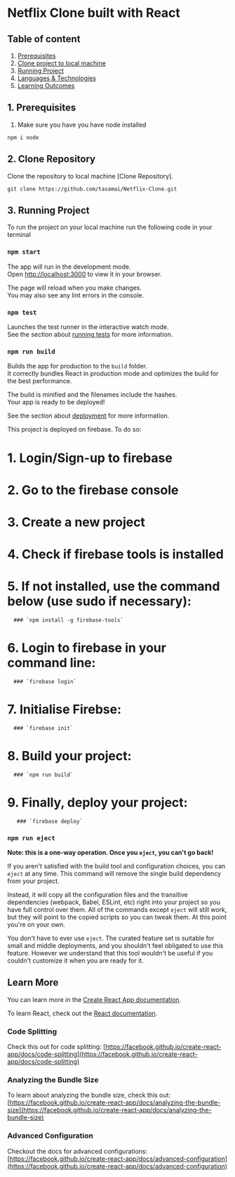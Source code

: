 # Netflix Clone built with React

## Table of content

1. [Prerequisites](#1-prerequisites)
2. [Clone project to local machine](#2-clone-repository)
3. [Running Project](#3-Running-Project)
4. [Languages & Technologies](#4-languages-&-used)
5. [Learning Outcomes](#5-learning-outcomes)

## 1. Prerequisites

1. Make sure you have you have node installed
```
npm i node
```

## 2. Clone Repository

Clone the repository to local machine [Clone Repository].
```
git clone https://github.com/tasamai/Netflix-Clone.git
```

## 3. Running Project

To run the project on your local machine run the following code in your terminal

### `npm start`

The app will run in the development mode.\
Open [http://localhost:3000](http://localhost:3000) to view it in your browser.

The page will reload when you make changes.\
You may also see any lint errors in the console.

### `npm test`

Launches the test runner in the interactive watch mode.\
See the section about [running tests](https://facebook.github.io/create-react-app/docs/running-tests) for more information.

### `npm run build`

Builds the app for production to the `build` folder.\
It correctly bundles React in production mode and optimizes the build for the best performance.

The build is minified and the filenames include the hashes.\
Your app is ready to be deployed!

See the section about [deployment](https://facebook.github.io/create-react-app/docs/deployment) for more information.

This project is deployed on firebase. To do so:
# 1. Login/Sign-up to firebase
# 2. Go to the firebase console
# 3. Create a new project
# 4. Check if firebase tools is installed
# 5. If not installed, use the command below (use sudo if necessary):
      ### `npm install -g firebase-tools`
# 6. Login to firebase in your command line:
      ### `firebase login`
# 7. Initialise Firebse:
      ### `firebase init`
# 8. Build your project:
      ### `npm run build`
# 9. Finally, deploy your project:
       ### `firebase deploy`

### `npm run eject`

**Note: this is a one-way operation. Once you `eject`, you can't go back!**

If you aren't satisfied with the build tool and configuration choices, you can `eject` at any time. This command will remove the single build dependency from your project.

Instead, it will copy all the configuration files and the transitive dependencies (webpack, Babel, ESLint, etc) right into your project so you have full control over them. All of the commands except `eject` will still work, but they will point to the copied scripts so you can tweak them. At this point you're on your own.

You don't have to ever use `eject`. The curated feature set is suitable for small and middle deployments, and you shouldn't feel obligated to use this feature. However we understand that this tool wouldn't be useful if you couldn't customize it when you are ready for it.

## Learn More

You can learn more in the [Create React App documentation](https://facebook.github.io/create-react-app/docs/getting-started).

To learn React, check out the [React documentation](https://reactjs.org/).

### Code Splitting

Check this out for code splitting: [https://facebook.github.io/create-react-app/docs/code-splitting](https://facebook.github.io/create-react-app/docs/code-splitting)

### Analyzing the Bundle Size

To learn about analyzing the bundle size, check this out: [https://facebook.github.io/create-react-app/docs/analyzing-the-bundle-size](https://facebook.github.io/create-react-app/docs/analyzing-the-bundle-size)

### Advanced Configuration

Checkout the docs for advanced configurations: [https://facebook.github.io/create-react-app/docs/advanced-configuration](https://facebook.github.io/create-react-app/docs/advanced-configuration)


